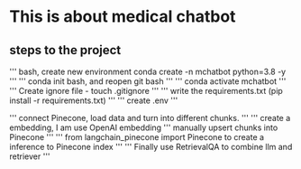 # This is about medical chatbot

## steps to the project

''' bash, create new environment
conda create -n mchatbot python=3.8 -y
'''
''' 
conda init bash, and reopen git bash
'''
'''
conda activate mchatbot
'''
'''
Create ignore file - touch .gitignore
'''
'''
write the requirements.txt (pip install -r requirements.txt)
'''
'''
create .env
'''



'''
connect Pinecone, load data and turn into different chunks. 
'''
'''
create a embedding, I am use OpenAI embedding
'''
manually upsert chunks into Pinecone
'''
'''
from langchain_pinecone import Pinecone to create a inference to Pinecone index
'''
'''
Finally use RetrievalQA to combine llm and retriever
'''